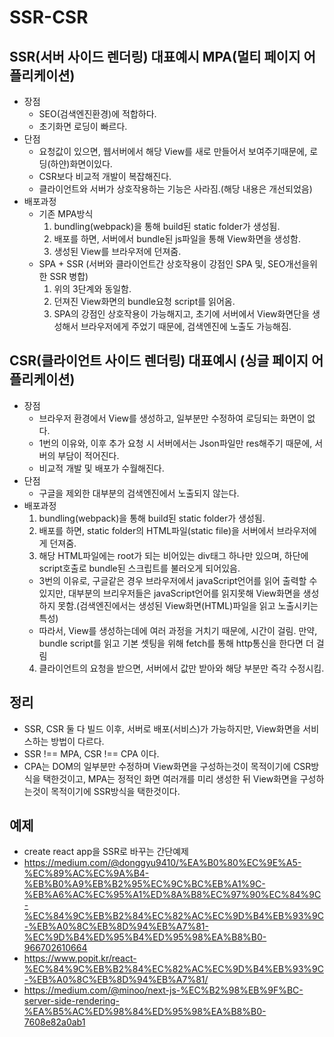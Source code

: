 # SSR-CSR
 
## SSR(서버 사이드 렌더링) 대표예시 MPA(멀티 페이지 어플리케이션)  
  * 장점
    + SEO(검색엔진환경)에 적합하다.  
    + 초기화면 로딩이 빠르다.  
  * 단점
    + 요청값이 있으면, 웹서버에서 해당 View를 새로 만들어서 보여주기때문에, 로딩(하얀)화면이있다.  
    + CSR보다 비교적 개발이 복잡해진다.  
    + 클라이언트와 서버가 상호작용하는 기능은 사라짐.(해당 내용은 개선되었음)  
  * 배포과정  
    - 기존 MPA방식  
      1. bundling(webpack)을 통해 build된 static folder가 생성됨.  
      2. 배포를 하면, 서버에서 bundle된 js파일을 통해 View화면을 생성함.  
      3. 생성된 View를 브라우저에 던져줌.  
    - SPA + SSR (서버와 클라이언트간 상호작용이 강점인 SPA 및, SEO개선을위한 SSR 병합)  
      1. 위의 3단계와 동일함.  
      2. 던져진 View화면의 bundle요청 script를 읽어옴.  
      3. SPA의 강점인 상호작용이 가능해지고, 초기에 서버에서 View화면단을 생성해서 브라우저에게 주었기 때문에, 검색엔진에 노출도 가능해짐.  
## CSR(클라이언트 사이드 렌더링) 대표예시 (싱글 페이지 어플리케이션)
  * 장점  
    + 브라우저 환경에서 View를 생성하고, 일부분만 수정하여 로딩되는 화면이 없다.  
    + 1번의 이유와, 이후 추가 요청 시 서버에서는 Json파일만 res해주기 때문에, 서버의 부담이 적어진다.  
    + 비교적 개발 및 배포가 수월해진다.  
  * 단점  
    + 구글을 제외한 대부분의 검색엔진에서 노출되지 않는다.  
  * 배포과정  
    1. bundling(webpack)을 통해 build된 static folder가 생성됨.  
    2. 배포를 하면, static folder의 HTML파일(static file)을 서버에서 브라우저에게 던져줌.  
    3. 해당 HTML파일에는 root가 되는 비어있는 div태그 하나만 있으며, 하단에 script호출로 bundle된 스크립트를 불러오게 되어있음.  
      - 3번의 이유로, 구글같은 경우 브라우저에서 javaScript언어를 읽어 출력할 수 있지만, 대부분의 브리우저들은 javaScript언어를 읽지못해 View화면을 생성하지 못함.(검색엔진에서는 생성된 View화면(HTML)파일을 읽고 노출시키는 특성)  
      - 따라서, View를 생성하는데에 여러 과정을 거치기 때문에, 시간이 걸림. 만약, bundle script를 읽고 기본 셋팅을 위해 fetch를 통해 http통신을 한다면 더 걸림  
    4. 클라이언트의 요청을 받으면, 서버에서 값만 받아와 해당 부분만 즉각 수정시킴.    
## 정리  
  * SSR, CSR 둘 다 빌드 이후, 서버로 배포(서비스)가 가능하지만, View화면을 서비스하는 방법이 다르다.  
  * SSR !== MPA, CSR !== CPA 이다.  
  * CPA는 DOM의 일부분만 수정하며 View화면을 구성하는것이 목적이기에 CSR방식을 택한것이고, MPA는 정적인 화면 여러개를 미리 생성한 뒤 View화면을 구성하는것이 목적이기에 SSR방식을 택한것이다.  
## 예제  
  * create react app을 SSR로 바꾸는 간단예제  
  * https://medium.com/@donggyu9410/%EA%B0%80%EC%9E%A5-%EC%89%AC%EC%9A%B4-%EB%B0%A9%EB%B2%95%EC%9C%BC%EB%A1%9C-%EB%A6%AC%EC%95%A1%ED%8A%B8%EC%97%90%EC%84%9C-%EC%84%9C%EB%B2%84%EC%82%AC%EC%9D%B4%EB%93%9C-%EB%A0%8C%EB%8D%94%EB%A7%81-%EC%9D%B4%ED%95%B4%ED%95%98%EA%B8%B0-966702610664  
  * https://www.popit.kr/react-%EC%84%9C%EB%B2%84%EC%82%AC%EC%9D%B4%EB%93%9C-%EB%A0%8C%EB%8D%94%EB%A7%81/  
  * https://medium.com/@minoo/next-js-%EC%B2%98%EB%9F%BC-server-side-rendering-%EA%B5%AC%ED%98%84%ED%95%98%EA%B8%B0-7608e82a0ab1

